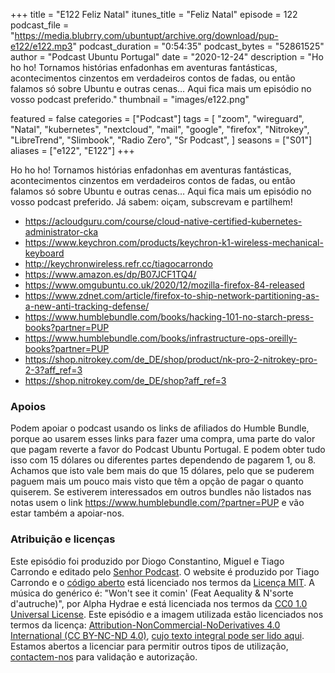 +++
title = "E122 Feliz Natal"
itunes_title = "Feliz Natal"
episode = 122
podcast_file = "https://media.blubrry.com/ubuntupt/archive.org/download/pup-e122/e122.mp3"
podcast_duration = "0:54:35"
podcast_bytes = "52861525"
author = "Podcast Ubuntu Portugal"
date = "2020-12-24"
description = "Ho ho ho! Tornamos histórias enfadonhas em aventuras fantásticas, acontecimentos cinzentos em verdadeiros contos de fadas, ou então falamos só sobre Ubuntu e outras cenas… Aqui fica mais um episódio no vosso podcast preferido."
thumbnail = "images/e122.png"

featured = false
categories = ["Podcast"]
tags = [
  "zoom",
  "wireguard",
  "Natal",
  "kubernetes",
  "nextcloud",
  "mail",
  "google",
  "firefox",
  "Nitrokey",
  "LibreTrend",
  "Slimbook",
  "Radio Zero",
  "Sr Podcast",
]
seasons = ["S01"]
aliases = ["e122", "E122"]
+++

Ho ho ho! Tornamos histórias enfadonhas em aventuras fantásticas, acontecimentos cinzentos em verdadeiros contos de fadas, ou então falamos só sobre Ubuntu e outras cenas… Aqui fica mais um episódio no vosso podcast preferido.
Já sabem: oiçam, subscrevam e partilhem!

* https://acloudguru.com/course/cloud-native-certified-kubernetes-administrator-cka
* https://www.keychron.com/products/keychron-k1-wireless-mechanical-keyboard
* http://keychronwireless.refr.cc/tiagocarrondo
* https://www.amazon.es/dp/B07JCF1TQ4/
* https://www.omgubuntu.co.uk/2020/12/mozilla-firefox-84-released
* https://www.zdnet.com/article/firefox-to-ship-network-partitioning-as-a-new-anti-tracking-defense/
* https://www.humblebundle.com/books/hacking-101-no-starch-press-books?partner=PUP
* https://www.humblebundle.com/books/infrastructure-ops-oreilly-books?partner=PUP
* https://shop.nitrokey.com/de_DE/shop/product/nk-pro-2-nitrokey-pro-2-3?aff_ref=3
* https://shop.nitrokey.com/de_DE/shop?aff_ref=3



### Apoios
Podem apoiar o podcast usando os links de afiliados do Humble Bundle, porque ao usarem esses links para fazer uma compra, uma parte do valor que pagam reverte a favor do Podcast Ubuntu Portugal.
E podem obter tudo isso com 15 dólares ou diferentes partes dependendo de pagarem 1, ou 8.
Achamos que isto vale bem mais do que 15 dólares, pelo que se puderem paguem mais um pouco mais visto que têm a opção de pagar o quanto quiserem.
Se estiverem interessados em outros bundles não listados nas notas usem o link https://www.humblebundle.com/?partner=PUP e vão estar também a apoiar-nos.

### Atribuição e licenças
Este episódio foi produzido por Diogo Constantino, Miguel e Tiago Carrondo e editado pelo [Senhor Podcast](https://senhorpodcast.pt/).
O website é produzido por Tiago Carrondo e o [código aberto](https://gitlab.com/podcastubuntuportugal/website) está licenciado nos termos da [Licença MIT](https://gitlab.com/podcastubuntuportugal/website/main/LICENSE).
A música do genérico é: "Won't see it comin' (Feat Aequality & N'sorte d'autruche)", por Alpha Hydrae e está licenciada nos termos da [CC0 1.0 Universal License](https://creativecommons.org/publicdomain/zero/1.0/).
Este episódio e a imagem utilizada estão licenciados nos termos da licença: [Attribution-NonCommercial-NoDerivatives 4.0 International (CC BY-NC-ND 4.0)](https://creativecommons.org/licenses/by-nc-nd/4.0/), [cujo texto integral pode ser lido aqui](https://creativecommons.org/licenses/by-nc-nd/4.0/legalcode). Estamos abertos a licenciar para permitir outros tipos de utilização, [contactem-nos](https://podcastubuntuportugal.org/contactos) para validação e autorização.

